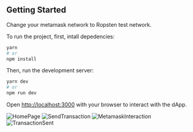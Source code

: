 ## Getting Started

Change your metamask network to Ropsten test network.

To run the project, first, intall depedencies:

```bash
yarn
# or
npm install
```

Then, run the development server:

```bash
yarn dev
# or
npm run dev
```

Open [http://localhost:3000](http://localhost:3000) with your browser to interact with the dApp.

![HomePage](https://user-images.githubusercontent.com/47458202/173880204-665f31f7-450c-44c1-841f-04d49ff64d97.png)
![SendTransaction](https://user-images.githubusercontent.com/47458202/173880328-8b0e885c-f109-47be-b98d-8895785df288.png)
![MetamaskInteraction](https://user-images.githubusercontent.com/47458202/173880422-c7be3b15-df18-4b38-bef9-7313ccf8219c.png)
![TransactionSent](https://user-images.githubusercontent.com/47458202/173880475-5570725c-dea2-4a26-87b8-e44738e96465.png)


